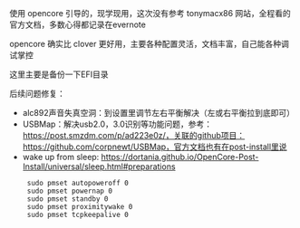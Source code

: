 使用 opencore 引导的，现学现用，这次没有参考 tonymacx86 网站，全程看的官方文档，多数心得都记录在evernote

opencore 确实比 clover 更好用，主要各种配置灵活，文档丰富，自己能各种调试掌控


这里主要是备份一下EFI目录




后续问题修复：

*  alc892声音失真空洞：到设置里调节左右平衡解决（左或右平衡拉到底即可）
*  USBMap：解决usb2.0，3.0识别等功能问题，参考：https://post.smzdm.com/p/ad223e0z/，关联的github项目：https://github.com/corpnewt/USBMap，官方文档也有在post-install里说
*  wake up from sleep:  https://dortania.github.io/OpenCore-Post-Install/universal/sleep.html#preparations
    >
        sudo pmset autopoweroff 0
        sudo pmset powernap 0
        sudo pmset standby 0
        sudo pmset proximitywake 0
        sudo pmset tcpkeepalive 0
